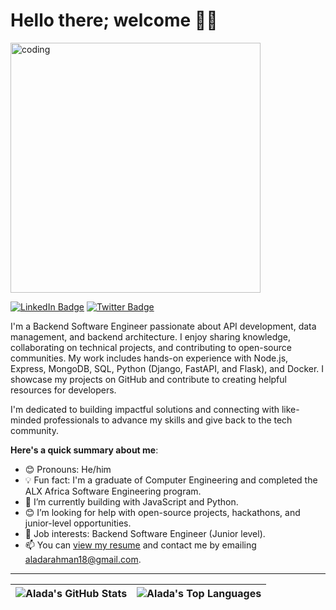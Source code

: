 # Hello there; welcome 👋🏾

<img src = 'https://cdn.dribbble.com/users/1162077/screenshots/3848914/media/7ed7d5ca074b48b328150e5a231e8d1f.gif' alt = 'coding' width = '400px'>

[![LinkedIn Badge](https://img.shields.io/badge/-LinkedIn-blue?style=for-the-badge&logo=Linkedin&logoColor=white)](https://www.linkedin.com/in/abdulrahman-yakub-alada) 
[![Twitter Badge](https://img.shields.io/badge/-Twitter-1ca0f1?style=for-the-badge&logo=twitter&logoColor=white)](https://twitter.com/Alada_jr)


I'm a Backend Software Engineer passionate about API development, data management, and backend architecture. I enjoy sharing knowledge, collaborating on technical projects, and contributing to open-source communities. My work includes hands-on experience with Node.js, Express, MongoDB, SQL, Python (Django, FastAPI, and Flask), and Docker. I showcase my projects on GitHub and contribute to creating helpful resources for developers.

I'm dedicated to building impactful solutions and connecting with like-minded professionals to advance my skills and give back to the tech community.

**Here's a quick summary about me**:

- 😊 Pronouns: He/him
- 💡 Fun fact:  I'm a graduate of Computer Engineering and completed the ALX Africa Software Engineering program.
- 🌱 I’m currently building with JavaScript and Python.
- 😊 I’m looking for help with open-source projects, hackathons, and junior-level opportunities.
- 💼 Job interests: Backend Software Engineer (Junior level).
- 📫 You can [view my resume](#) and contact me by emailing aladarahman18@gmail.com.

---

| ![Alada's GitHub Stats](https://github-readme-stats.vercel.app/api?username=Aladaabdul&show_icons=true&include_all_commits=true&hide_border=true) | ![Alada's Top Languages](https://github-readme-stats.vercel.app/api/top-langs/?username=Aladaabdul&langs_count=8&layout=compact&hide_border=true) |
| ------------- | ------------- |

